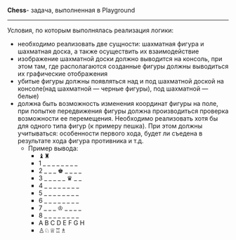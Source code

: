 __Chess__- задача, выполненная в Playground
* * * 
Условия, по которым выполнялась реализация логики:
- необходимо реализовать две сущности: шахматная фигура и шахматная доска, а также осуществить их взаимодействие
- изображение шахматной доски должно выводится на консоль, при этом там, где располагаются созданные фигуры должны выводиться их графические отображения
- убитые фигуры должны появляться над и под шахматной доской на консоле(над шахматной — черные фигуры), под шахматной — белые)
- должна быть возможность изменения координат фигуры на поле, при попытке передвижения фигуры должна производиться проверка возможности ее перемещения. Необходимо реализовать хотя бы для одного типа фигур (к примеру пешка). При этом должны учитываться: особенности первого хода, будет ли съедена в результате хода фигура противника и т.д.
    - Пример вывода:
        - ♝♜
        - 1 _  _ _ _ _ _ _ _
        - 2 _  _ _ ♚ _ _ _ _
        - 3 _  _ _ _ _ ♛ _ _
        - 4 _  _ _ _ _ _ _ _
        - 5 _  _ _ _ _ _ _ _
        - 6 _  _ _ _ _ _ _ _
        - 7 _  _ _ ♔ _ _ _ _
        - 8 _  _ _ _ _ _ _ _
        -   A B C D E F G H
        - ♙♘♕♖♗
